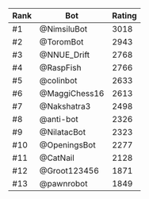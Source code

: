 Rank|Bot|Rating
---|---|---
#1|@NimsiluBot|3018
#2|@ToromBot|2943
#3|@NNUE_Drift|2768
#4|@RaspFish|2766
#5|@colinbot|2633
#6|@MaggiChess16|2613
#7|@Nakshatra3|2498
#8|@anti-bot|2326
#9|@NilatacBot|2323
#10|@OpeningsBot|2277
#11|@CatNail|2128
#12|@Groot123456|1871
#13|@pawnrobot|1849
